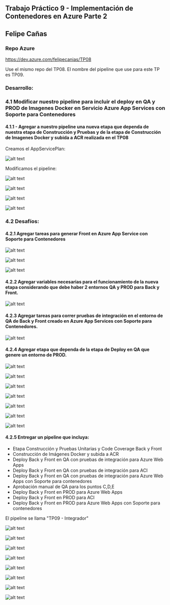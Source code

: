 ## Trabajo Práctico 9 - Implementación de Contenedores en Azure Parte 2

## Felipe Cañas

### Repo Azure

https://dev.azure.com/felipecanias/TP08

Use el mismo repo del TP08. El nombre del pipeline que use para este TP es TP09.

### Desarrollo:

### 4.1 Modificar nuestro pipeline para incluir el deploy en QA y PROD de Imagenes Docker en Servicio Azure App Services con Soporte para Contenedores

#### 4.1.1 - Agregar a nuestro pipeline una nueva etapa que dependa de nuestra etapa de Construcción y Pruebas y de la etapa de Construcción de Imagenes Docker y subida a ACR realizada en el TP08

Creamos el AppServicePlan:

![alt text](image.png)

Modificamos el pipeline:

![alt text](image-1.png)

![alt text](image-2.png)

![alt text](image-3.png)

![alt text](image-4.png)

### 4.2 Desafíos:
#### 4.2.1 Agregar tareas para generar Front en Azure App Service con Soporte para Contenedores

![alt text](image-5.png)

![alt text](image-6.png)

![alt text](image-7.png)

#### 4.2.2 Agregar variables necesarias para el funcionamiento de la nueva etapa considerando que debe haber 2 entornos QA y PROD para Back y Front.

![alt text](image-8.png)

#### 4.2.3 Agregar tareas para correr pruebas de integración en el entorno de QA de Back y Front creado en Azure App Services con Soporte para Contenedores.

![alt text](image-9.png)

#### 4.2.4 Agregar etapa que dependa de la etapa de Deploy en QA que genere un entorno de PROD.

![alt text](image-10.png)

![alt text](image-11.png)

![alt text](image-12.png)

![alt text](image-13.png)

![alt text](image-14.png)

![alt text](image-15.png)

![alt text](image-16.png)

#### 4.2.5 Entregar un pipeline que incluya:
- Etapa Construcción y Pruebas Unitarias y Code Coverage Back y Front
- Construcción de Imágenes Docker y subida a ACR
- Deploy Back y Front en QA con pruebas de integración para Azure Web Apps
- Deploy Back y Front en QA con pruebas de integración para ACI
- Deploy Back y Front en QA con pruebas de integración para Azure Web Apps con Soporte para contenedores
- Aprobación manual de QA para los puntos C,D,E
- Deploy Back y Front en PROD para Azure Web Apps
- Deploy Back y Front en PROD para ACI
- Deploy Back y Front en PROD para Azure Web Apps con Soporte para contenedores

El pipeline se llama "TP09 - Integrador"

![alt text](image-17.png)

![alt text](image-18.png)

![alt text](image-19.png)

![alt text](image-20.png)

![alt text](image-21.png)

![alt text](image-22.png)

![alt text](image-23.png)

![alt text](image-24.png)